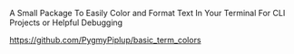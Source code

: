 A Small Package To Easily Color and Format Text In Your Terminal For CLI Projects or Helpful Debugging

https://github.com/PygmyPiplup/basic_term_colors